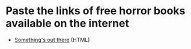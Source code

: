 # Paste the links of free horror books available on the internet

* [Something's out there](https://www.inkitt.com/stories/horror/318676) (HTML)
